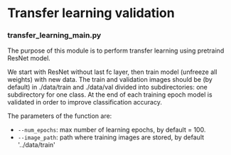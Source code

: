 # Transfer learning validation


### transfer_learning_main.py

The purpose of this module is to perform transfer learning using pretraind ResNet model.

We start with ResNet without last fc layer, then train model (unfreeze all weights) with new data.
The train and validation images should be (by default) in ./data/train and ./data/val divided into
subdirectories: one subdirectory for one class.
At the end of each training epoch model is validated in order to improve classification accuracy.

The parameters of the function are:

- `--num_epochs`: max number of learning epochs, by default = 100.
- `--image_path`: path where training images are stored, by default '../data/train'

